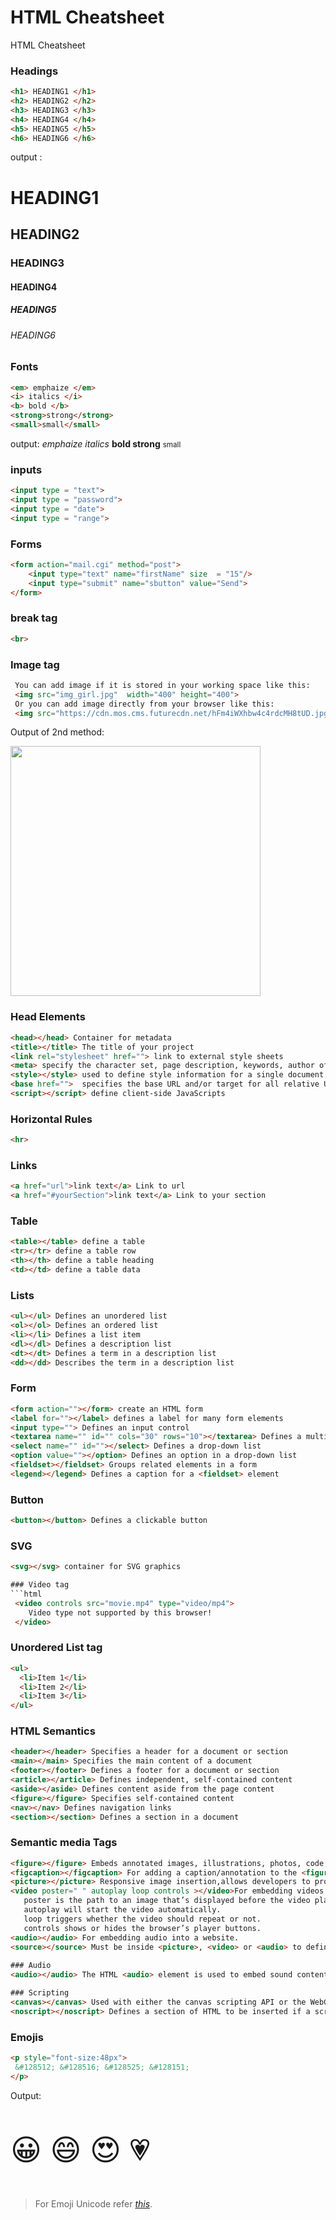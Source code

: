 # HTML Cheatsheet

HTML Cheatsheet

### Headings
```html
<h1> HEADING1 </h1>
<h2> HEADING2 </h2>
<h3> HEADING3 </h3>
<h4> HEADING4 </h4>
<h5> HEADING5 </h5>
<h6> HEADING6 </h6>
```
output :
<h1> HEADING1 </h1>
<h2> HEADING2 </h2>
<h3> HEADING3 </h3>
<h4> HEADING4 </h4>
<h5> HEADING5 </h5>
<h6> HEADING6 </h6>

### Fonts
```html
<em> emphaize </em>
<i> italics </i>
<b> bold </b>
<strong>strong</strong>
<small>small</small>
```
output: 
<em> emphaize </em>
<i> italics </i>
<b> bold </b>
<strong>strong</strong>
<small>small</small>

### inputs
```html 
<input type = "text">
<input type = "password">
<input type = "date">
<input type = "range">
```
### Forms
```html
<form action="mail.cgi" method="post">
	<input type="text" name="firstName" size  = "15"/>
	<input type="submit" name="sbutton" value="Send">
</form>
```
### break tag 
```html
<br> 
```
### Image tag 
```html
 You can add image if it is stored in your working space like this:
 <img src="img_girl.jpg"  width="400" height="400">
 Or you can add image directly from your browser like this:
 <img src="https://cdn.mos.cms.futurecdn.net/hFm4iWXhbw4c4rdcMH8tUD.jpg"  width="400" height="400">

``` 
 Output of 2nd method:
 
 <img src="https://cdn.mos.cms.futurecdn.net/hFm4iWXhbw4c4rdcMH8tUD.jpg"  width="400" height="400">

 

### Head Elements
```html 
<head></head> Container for metadata
<title></title> The title of your project
<link rel="stylesheet" href=""> link to external style sheets
<meta> specify the character set, page description, keywords, author of the document, and viewport settings
<style></style> used to define style information for a single document
<base href="">  specifies the base URL and/or target for all relative URLs in a page
<script></script> define client-side JavaScripts
```

### Horizontal Rules 
```html
<hr> 
```

### Links 
```html
<a href="url">link text</a> Link to url
<a href="#yourSection">link text</a> Link to your section
```

### Table 
```html
<table></table> define a table
<tr></tr> define a table row
<th></th> define a table heading
<td></td> define a table data
```

### Lists
```html
<ul></ul> Defines an unordered list
<ol></ol> Defines an ordered list
<li></li> Defines a list item
<dl></dl> Defines a description list
<dt></dt> Defines a term in a description list
<dd></dd> Describes the term in a description list
```

### Form
```html
<form action=""></form> create an HTML form
<label for=""></label> defines a label for many form elements
<input type=""> Defines an input control
<textarea name="" id="" cols="30" rows="10"></textarea> Defines a multiline input control (text area)
<select name="" id=""></select> Defines a drop-down list
<option value=""></option> Defines an option in a drop-down list
<fieldset></fieldset> Groups related elements in a form
<legend></legend> Defines a caption for a <fieldset> element
```

### Button
```html
<button></button> Defines a clickable button
```

### SVG
```html
<svg></svg> container for SVG graphics

### Video tag
```html
 <video controls src="movie.mp4" type="video/mp4">
	Video type not supported by this browser!
 </video>
```

### Unordered List tag
```html
<ul>
  <li>Item 1</li>
  <li>Item 2</li>
  <li>Item 3</li>
</ul>
```

### HTML Semantics
```html
<header></header> Specifies a header for a document or section
<main></main> Specifies the main content of a document
<footer></footer> Defines a footer for a document or section
<article></article> Defines independent, self-contained content
<aside></aside> Defines content aside from the page content
<figure></figure> Specifies self-contained content
<nav></nav> Defines navigation links
<section></section> Defines a section in a document
```

### Semantic media Tags
```html
<figure></figure> Embeds annotated images, illustrations, photos, code, etc.
<figcaption></figcaption> For adding a caption/annotation to the <figure>.
<picture></picture> Responsive image insertion,allows developers to provide different images for different contexts.
<video poster=" " autoplay loop controls ></video>For embedding videos into a website.
   poster is the path to an image that’s displayed before the video plays.
   autoplay will start the video automatically.
   loop triggers whether the video should repeat or not.
   controls shows or hides the browser’s player buttons.
<audio></audio> For embedding audio into a website.
<source></source> Must be inside <picture>, <video> or <audio> to define the different versions of content.
	
### Audio
<audio></audio> The HTML <audio> element is used to embed sound content in documents. 

### Scripting
<canvas></canvas> Used with either the canvas scripting API or the WebGL API to draw graphics and animations.
<noscript></noscript> Defines a section of HTML to be inserted if a script type on the page is unsupported or if scripting is currently turned off in the browser.
```
### Emojis
```html
<p style="font-size:48px">
 &#128512; &#128516; &#128525; &#128151;
</p>
```
Output:<p style="font-size:48px">
 &#128512; &#128516; &#128525; &#128151; </p>
> For Emoji Unicode refer _[this](https://www.w3schools.com/charsets/ref_emoji.asp)_.
